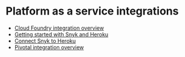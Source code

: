 # Platform as a service integrations

* [Cloud Foundry integration overview](cloud-foundry-integration-overview.md)
* [Getting started with Snyk and Heroku](getting-started-with-snyk-and-heroku.md)
* [Connect Snyk to Heroku](connect-snyk-to-heroku.md)
* [Pivotal integration overview](pivotal-integration-overview.md)
